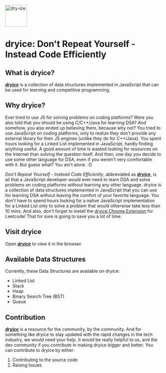 <img src="https://user-images.githubusercontent.com/26036974/113094803-fce59080-920f-11eb-9d19-c32646ef5dab.png"
     alt="dry-ice"
     height="70" /> 
# dryice: Don't Repeat Yourself - Instead Code Efficiently

## What is dryice?

[***dryice***](https://www.dryice.dev) is a collection of data structures implemented in JavaScript that can be used for learning and competitive programming.

## Why dryice?

Ever tried to use JS for solving problems on coding platforms? Were you also told that you should be using C/C++/Java for learning DSA? And somehow, you also ended up believing them, because why not? You tried to use JavaScript on coding platforms, only to realize they don't provide any external library for their JS engines (unlike they do for C++/Java). You spent hours looking for a Linked List implemented in JavaScript, hardly finding anything useful. A good amount of time is wasted looking for resources on the Internet than solving the question itself. And then, one day you decide to use some other language for DSA, even if you weren't very comfortable with it. But guess what? You ain't alone. :D

*Don't Repeat Yourself - Instead Code Efficiently*, abbreviated as [***dryice***](https://www.dryice.dev), is all that a JavaScript developer would ever need to learn DSA and solve problems on coding platforms without learning any other language. dryice is a collection of data structures implemented in JavaScript that you can use for learning DSA without leaving the comfort of your favorite language. You don't have to spend hours looking for a native JavaScript implementation for a Linked List only to solve a problem that would otherwise take less than 10 mins.
And also, don't forget to install the [dryice Chrome Extension](https://chrome.google.com/webstore/detail/dryice/nnmdkginmhadcfifcaflfkidllcemhmb?utm_source=chrome-ntp-icon) for Leetcode! That for sure is going to save you a lot of time.

## Visit dryice

Open [***dryice***](https://www.dryice.dev) to view it in the browser.

## Available Data Structures

Currently, these Data Structures are available on dryice:
 - Linked List
 - Stack
 - Heap
 - Binary Search Tree (BST)
 - Queue

## Contribution

[***dryice***](https://www.dryice.dev) is a resource for the community, by the community. And for something like dryice to stay updated with the rapid changes in the tech industry, we would need your help. It would be really helpful to us, and the dev community if you contribute in making dryice bigger and better. You can contribute to dryice by either:
1. Contributing to the source code
2. Raising Issues
